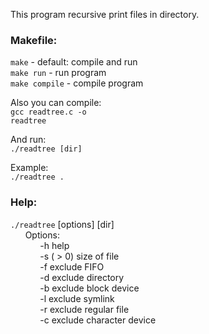 <p>This program recursive print files in directory.

<h3>Makefile:</h3>
<code>make</code> - default: compile and run<br>
<code>make run</code> - run program<br>
<code>make compile</code> - compile program<br>


Also you can compile:<br>
<code>gcc readtree.c -o readtree</code><br>

And run:<br>
<code>./readtree [dir]</code><br>

Example:<br>
<code>./readtree .</code>
<h3>Help:</h3>
       <code>./readtree</code> [options] [dir]<br>
&nbsp;&nbsp;&nbsp;&nbsp;&nbsp;&nbsp;Options:<br>
&nbsp;&nbsp;&nbsp;&nbsp;&nbsp;&nbsp;&nbsp;&nbsp;&nbsp;&nbsp;&nbsp;&nbsp;-h help<br>
&nbsp;&nbsp;&nbsp;&nbsp;&nbsp;&nbsp;&nbsp;&nbsp;&nbsp;&nbsp;&nbsp;&nbsp;-s <size> ( > 0) size of file<br>
&nbsp;&nbsp;&nbsp;&nbsp;&nbsp;&nbsp;&nbsp;&nbsp;&nbsp;&nbsp;&nbsp;&nbsp;-f exclude FIFO<br>
&nbsp;&nbsp;&nbsp;&nbsp;&nbsp;&nbsp;&nbsp;&nbsp;&nbsp;&nbsp;&nbsp;&nbsp;-d exclude directory<br>
&nbsp;&nbsp;&nbsp;&nbsp;&nbsp;&nbsp;&nbsp;&nbsp;&nbsp;&nbsp;&nbsp;&nbsp;-b exclude block device<br>
&nbsp;&nbsp;&nbsp;&nbsp;&nbsp;&nbsp;&nbsp;&nbsp;&nbsp;&nbsp;&nbsp;&nbsp;-l exclude symlink<br>
&nbsp;&nbsp;&nbsp;&nbsp;&nbsp;&nbsp;&nbsp;&nbsp;&nbsp;&nbsp;&nbsp;&nbsp;-r exclude regular file<br>
&nbsp;&nbsp;&nbsp;&nbsp;&nbsp;&nbsp;&nbsp;&nbsp;&nbsp;&nbsp;&nbsp;&nbsp;-c exclude character device<br>
</p>
